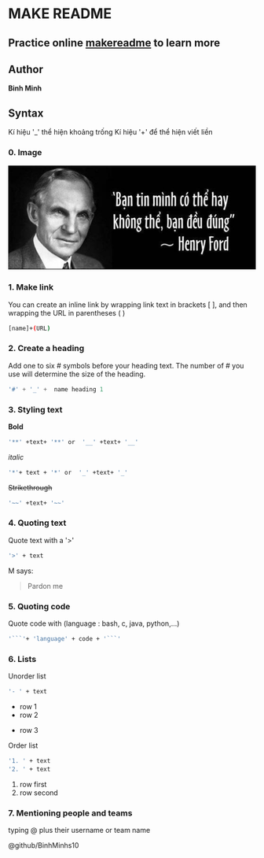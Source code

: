 # MAKE README 

## Practice online [makereadme](https://www.makeareadme.com/) to learn more

## Author
   **Binh Minh**
##  Syntax
Kí hiệu  '_' thể hiện khoảng trống
Kí hiệu '+' để thể hiện viết liền 
### 0. Image
![Screenshot](thing.png)
### 1. Make link 
You can create an inline link by wrapping link text in brackets [ ], and then wrapping the URL in parentheses ( )

```bash
[name]+(URL)
```
### 2. Create a heading
Add one to six # symbols before your heading text. The number of # you use will determine the size of the heading.

```c
'#' + '_' +  name heading 1
```
### 3. Styling text
**Bold** 
```bash 
'**' +text+ '**' or  '__' +text+ '__'
``` 
*italic* 

```bash 
'*'+ text + '*' or  '_' +text+ '_' 
``` 
~~Strikethrough~~
```bash 
'~~' +text+ '~~'
``` 

### 4. Quoting text
Quote text with a '>'
```bash
'>' + text
```
M says:
> Pardon me 
### 5. Quoting code
Quote code with (language : bash, c, java, python,...)

```bash
'```'+ 'language' + code + '```'
```
### 6. Lists
Unorder list 
```bash
'- ' + text 
```
- row 1 
- row 2
* row 3

Order list 
```bash
'1. ' + text
'2. ' + text
```
1. row first
2. row second
### 7. Mentioning people and teams
typing @ plus their username or team name

@github/BinhMinhs10
 

